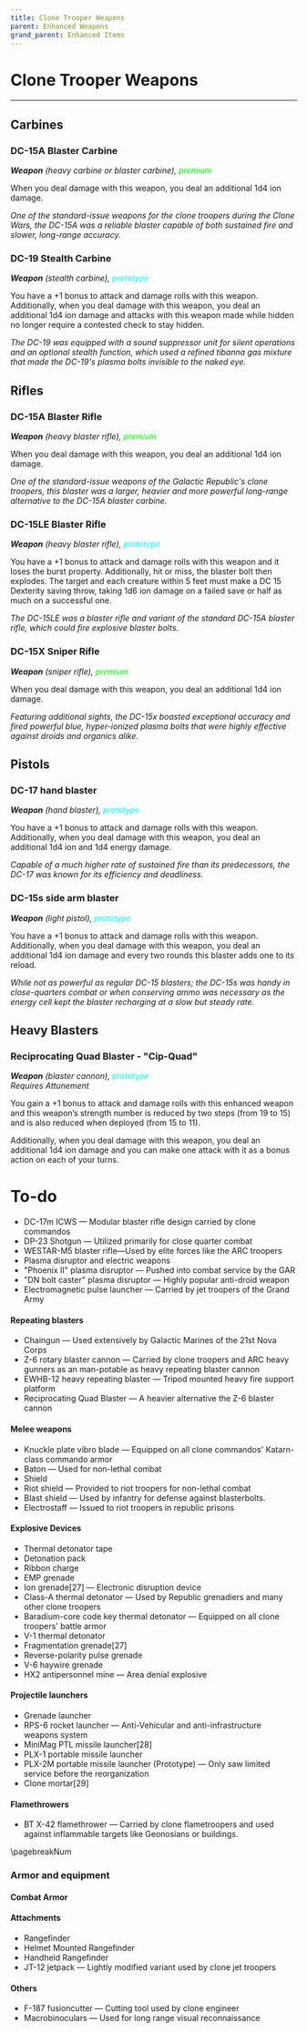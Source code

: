 ```yaml
---
title: Clone Trooper Weapons
parent: Enhanced Weapons
grand_parent: Enhanced Items
---
```


# Clone Trooper Weapons
---

## Carbines

### DC-15A Blaster Carbine
***Weapon** (heavy carbine or blaster carbine), <font style="color:lime">premium</font>*

When you deal damage with this weapon, you deal an additional 1d4 ion damage.

*One of the standard-issue weapons for the clone troopers during the Clone Wars, the DC-15A was a reliable blaster capable of both sustained fire and slower, long-range accuracy.*

### DC-19 Stealth Carbine 
***Weapon** (stealth carbine), <font style="color:cyan">prototype</font>*

You have a +1 bonus to attack and damage rolls with this weapon. Additionally, when you deal damage with this weapon, you deal an additional 1d4 ion damage and attacks with this weapon made while hidden no longer require a contested check to stay hidden.

*The DC-19 was equipped with a sound suppressor unit for silent operations and an optional stealth function, which used a refined tibanna gas mixture that made the DC-19's plasma bolts invisible to the naked eye.*

## Rifles

### DC-15A Blaster Rifle
***Weapon** (heavy blaster rifle), <font style="color:lime">premium</font>*

When you deal damage with this weapon, you deal an additional 1d4 ion damage.

*One of the standard-issue weapons of the Galactic Republic's clone troopers, this blaster was a larger, heavier and more powerful long-range alternative to the DC-15A blaster carbine.*

### DC-15LE Blaster Rifle
***Weapon** (heavy blaster rifle), <font style="color:cyan">prototype</font>*

You have a +1 bonus to attack and damage rolls with this weapon and it loses the burst property. Additionally, hit or miss, the blaster bolt then explodes. The target and each creature within 5 feet must make a DC 15 Dexterity saving throw, taking 1d6 ion damage on a failed save or half as much on a successful one.

*The DC-15LE was a blaster rifle and variant of the standard DC-15A blaster rifle, which could fire explosive blaster bolts.*

### DC-15X Sniper Rifle
***Weapon** (sniper rifle), <font style="color:lime">premium</font>*

When you deal damage with this weapon, you deal an additional 1d4 ion damage.

*Featuring additional sights, the DC-15x boasted exceptional accuracy and fired powerful blue, hyper-ionized plasma bolts that were highly effective against droids and organics alike.*

## Pistols
### DC-17 hand blaster
***Weapon** (hand blaster), <font style="color:cyan">prototype</font>*

You have a +1 bonus to attack and damage rolls with this weapon. Additionally, when you deal damage with this weapon, you deal an additional 1d4 ion and 1d4 energy damage.

*Capable of a much higher rate of sustained fire than its predecessors, the DC-17 was known for its efficiency and deadliness.*

### DC-15s side arm blaster
***Weapon** (light pistol), <font style="color:cyan">prototype</font>*

You have a +1 bonus to attack and damage rolls with this weapon. Additionally, when you deal damage with this weapon, you deal an additional 1d4 ion damage and every two rounds this blaster adds one to its reload.

*While not as powerful as regular DC-15 blasters; the DC-15s was handy in close-quarters combat or when conserving ammo was necessary as the energy cell kept the blaster recharging at a slow but steady rate.*

## Heavy Blasters

### Reciprocating Quad Blaster - "Cip-Quad"
***Weapon** (blaster cannon), <font style="color:cyan">prototype</font>* <br> *Requires Attunement*

You gain a +1 bonus to attack and damage rolls with this enhanced weapon and this weapon’s strength number is reduced by two steps (from 19 to 15) and is also reduced when deployed (from 15 to 11).

Additionally, when you deal damage with this weapon, you deal an additional 1d4 ion damage and you can make one attack with it as a bonus action on each of your turns.

# To-do
- DC-17m ICWS — Modular blaster rifle design carried by clone commandos
- DP-23 Shotgun — Utilized primarily for close quarter combat
- WESTAR-M5 blaster rifle—Used by elite forces like the ARC troopers
- Plasma disruptor and electric weapons
- "Phoenix II" plasma disruptor — Pushed into combat service by the GAR
- "DN bolt caster" plasma disruptor — Highly popular anti-droid weapon
- Electromagnetic pulse launcher — Carried by jet troopers of the Grand Army
#### Repeating blasters
- Chaingun — Used extensively by Galactic Marines of the 21st Nova Corps
- Z-6 rotary blaster cannon — Carried by clone troopers and ARC heavy gunners as an man-potable as heavy repeating blaster cannon
- EWHB-12 heavy repeating blaster — Tripod mounted heavy fire support platform
- Reciprocating Quad Blaster — A heavier alternative the Z-6 blaster cannon
#### Melee weapons
- Knuckle plate vibro blade — Equipped on all clone commandos' Katarn-class commando armor
- Baton — Used for non-lethal combat
- Shield
- Riot shield — Provided to riot troopers for non-lethal combat
- Blast shield — Used by infantry for defense against blasterbolts.
- Electrostaff — Issued to riot troopers in republic prisons
#### Explosive Devices
- Thermal detonator tape
- Detonation pack
- Ribbon charge
- EMP grenade
- Ion grenade[27] — Electronic disruption device
- Class-A thermal detonator — Used by Republic grenadiers and many other clone troopers
- Baradium-core code key thermal detonator — Equipped on all clone troopers' battle armor
- V-1 thermal detonator
- Fragmentation grenade[27]
- Reverse-polarity pulse grenade
- V-6 haywire grenade
- HX2 antipersonnel mine — Area denial explosive
#### Projectile launchers
- Grenade launcher
- RPS-6 rocket launcher — Anti-Vehicular and anti-infrastructure weapons system
- MiniMag PTL missile launcher[28]
- PLX-1 portable missile launcher
- PLX-2M portable missile launcher (Prototype) — Only saw limited service before the reorganization
- Clone mortar[29]
#### Flamethrowers
- BT X-42 flamethrower — Carried by clone flametroopers and used against inflammable targets like Geonosians or buildings.

\pagebreakNum

### Armor and equipment
#### Combat Armor
#### Attachments
- Rangefinder
- Helmet Mounted Rangefinder
- Handheld Rangefinder
- JT-12 jetpack — Lightly modified variant used by clone jet troopers
#### Others
- F-187 fusioncutter — Cutting tool used by clone engineer
- Macrobinoculars — Used for long range visual reconnaissance